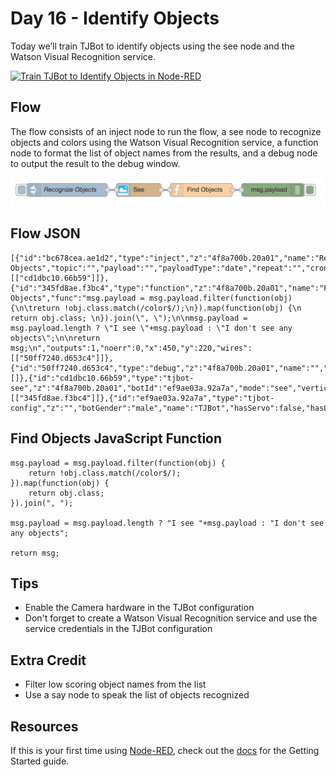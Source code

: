 # Day 16 - Identify Objects

Today we’ll train TJBot to identify objects using the see node and the Watson Visual Recognition service.

[![Train TJBot to Identify Objects in Node-RED](http://img.youtube.com/vi/utIkn_Qkc_Y/0.jpg)](https://www.youtube.com/watch?v=AJGhEET2Qzc&index=19&list=PLddOPkVMz1dtN3I_4JKava4GBLLXuUevV "Train TJBot to Identify Objects in Node-RED") 

## Flow

The flow consists of an inject node to run the flow, a see node to recognize objects and colors using the Watson Visual Recognition service, a function node to format the list of object names from the results, and a debug node to output the result to the debug window.

![Identify Objects Flow](assets/flow.png) 

## Flow JSON

```
[{"id":"bc678cea.ae1d2","type":"inject","z":"4f8a700b.20a01","name":"Recognize Objects","topic":"","payload":"","payloadType":"date","repeat":"","crontab":"","once":false,"x":150,"y":220,"wires":[["cd1dbc10.66b59"]]},{"id":"345fd8ae.f3bc4","type":"function","z":"4f8a700b.20a01","name":"Find Objects","func":"msg.payload = msg.payload.filter(function(obj) {\n\treturn !obj.class.match(/color$/);\n}).map(function(obj) {\n    return obj.class; \n}).join(\", \");\n\nmsg.payload = msg.payload.length ? \"I see \"+msg.payload : \"I don't see any objects\";\n\nreturn msg;\n","outputs":1,"noerr":0,"x":450,"y":220,"wires":[["50ff7240.d653c4"]]},{"id":"50ff7240.d653c4","type":"debug","z":"4f8a700b.20a01","name":"","active":true,"console":"false","complete":"false","x":610,"y":220,"wires":[]},{"id":"cd1dbc10.66b59","type":"tjbot-see","z":"4f8a700b.20a01","botId":"ef9ae03a.92a7a","mode":"see","verticalFlip":false,"horizontalFlip":false,"width":960,"height":720,"name":"","x":310,"y":220,"wires":[["345fd8ae.f3bc4"]]},{"id":"ef9ae03a.92a7a","type":"tjbot-config","z":"","botGender":"male","name":"TJBot","hasServo":false,"hasLED":false,"hasSpeaker":false,"hasMicrophone":false,"hasCamera":true,"speakerDeviceId":"plughw:0,0"}]

```

## Find Objects JavaScript Function

```
msg.payload = msg.payload.filter(function(obj) {
	return !obj.class.match(/color$/);
}).map(function(obj) {
    return obj.class; 
}).join(", ");

msg.payload = msg.payload.length ? "I see "+msg.payload : "I don't see any objects";

return msg;
```

## Tips

* Enable the Camera hardware in the TJBot configuration
* Don't forget to create a Watson Visual Recognition service and use the service credentials in the TJBot configuration

## Extra Credit
 
* Filter low scoring object names from the list
* Use a say node to speak the list of objects recognized
	
## Resources

If this is your first time using [Node-RED](https://nodered.org/), check out the [docs](https://nodered.org/docs/) for the Getting Started guide.
